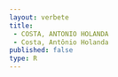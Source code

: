 ```yaml
---
layout: verbete
title:
 - COSTA, ANTONIO HOLANDA
 - Costa, Antônio Holanda
published: false
type: R
---
```


